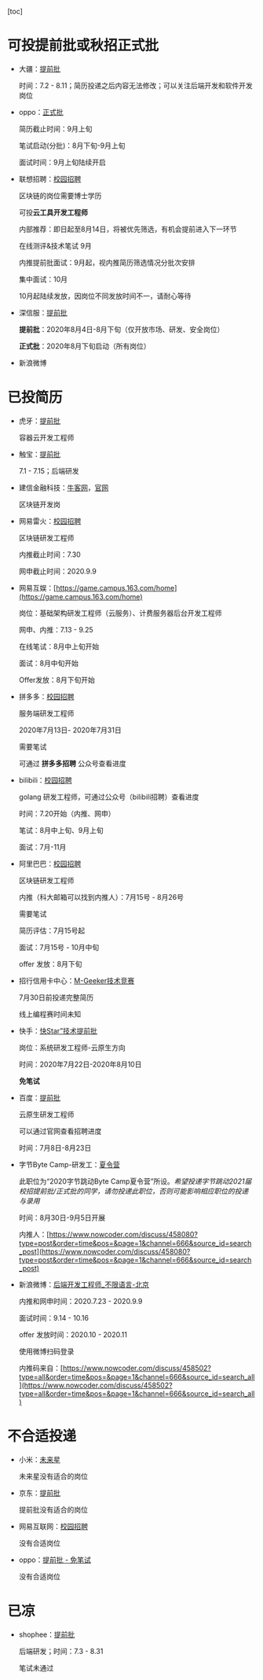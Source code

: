 [toc]

# 可投提前批或秋招正式批

- 大疆：[提前批](https://we.dji.com/zh-CN/campus/recruitment)

  时间：7.2 - 8.11；简历投递之后内容无法修改；可以关注后端开发和软件开发岗位

- oppo：[正式批](https://oppo.zhaopin.com/xc.html)

  简历截止时间：9月上旬

  笔试启动(分批)：8月下旬-9月上旬

  面试时间：9月上旬陆续开启

- 联想招聘：[校园招聘](https://talent.lenovo.com.cn/campus)

  区块链的岗位需要博士学历

  可投**云工具开发工程师**

  内部推荐：即日起至8月14日，将被优先筛选，有机会提前进入下一环节

  在线测评&技术笔试 9月

  内推提前批面试：9月起，视内推简历筛选情况分批次安排

  集中面试：10月

  10月起陆续发放，因岗位不同发放时间不一，请耐心等待

- 深信服：[提前批](http://hr.sangfor.com/index.html)

  **提前批**：2020年8月4日-8月下旬（仅开放市场、研发、安全岗位）

  **正式批**：2020年8月下旬启动（所有岗位）

- 新浪微博

# 已投简历

- 虎牙：[提前批](https://app.mokahr.com/campus_apply/huya/4112#/job/71feaba8-e4be-401d-8fef-38893de6fffb?_k=cq15rm)

  容器云开发工程师

- 触宝：[提前批](https://app.mokahr.com/campus_apply/cootek/343#/jobs?department=[199300]&zhineng=3466&_k=q6ja30)

  7.1 - 7.15；后端研发

- 建信金融科技：[牛客网](https://www.nowcoder.com/careers/ccbft/20807)，[官网](https://www.ccbft.com/recruit.html)

  区块链开发岗
  
- 网易雷火：[校园招聘](https://campus.163.com/app/hy/lh)

  区块链研发工程师

  内推截止时间：7.30

  网申截止时间：2020.9.9

- 网易互娱：[https://game.campus.163.com/home](https://game.campus.163.com/home)

  岗位：基础架构研发工程师（云服务）、计费服务器后台开发工程师

  网申、内推：7.13 - 9.25

  在线笔试：8月中上旬开始

  面试：8月中旬开始

  Offer发放：8月下旬开始

- 拼多多：[校园招聘](https://careers.pinduoduo.com/campus/)

  服务端研发工程师

  2020年7月13日- 2020年7月31日

  需要笔试

  可通过 **拼多多招聘** 公众号查看进度
  
- bilibili：[校园招聘](https://campus.bilibili.com/index.html)

  golang 研发工程师，可通过公众号（bilibili招聘）查看进度

  时间：7.20开始（内推、网申）

  笔试：8月中上旬、9月上旬

  面试：7月-11月
  
- 阿里巴巴：[校园招聘](https://campus.alibaba.com/index.htm)

  区块链研发工程师

  内推（科大邮箱可以找到内推人）：7月15号 - 8月26号

  需要笔试

  简历评估：7月15号起

  面试：7月15号 - 10月中旬

  offer 发放：8月下旬
  
- 招行信用卡中心：[M-Geeker技术竞赛](https://zhaopin.ccc.cmbchina.com/applicant/#/detail/home/342)

  7月30日前投递完整简历

  线上编程赛时间未知
  
- 快手：[快Star”技术提前批](https://campus.kuaishou.cn/#/campus/job-info/1122)

  岗位：系统研发工程师-云原生方向

  时间：2020年7月22日-2020年8月10日

  **免笔试**
  
- 百度：[提前批](https://talent.baidu.com/external/baidu/campus.html#/jobDetail/all/1/170142)

  云原生研发工程师

  可以通过官网查看招聘进度

  时间：7月8日-8月23日
  
- 字节Byte Camp-研发工：[夏令营](https://job.bytedance.com/campus/position/detail/6843606175973017864)

  此职位为“2020字节跳动Byte Camp夏令营”所设。*希望投递字节跳动2021届校招提前批/正式批的同学，请勿投递此职位，否则可能影响相应职位的投递与录用*

  时间：8月30日-9月5日开展

  内推人：[https://www.nowcoder.com/discuss/458080?type=post&order=time&pos=&page=1&channel=666&source_id=search_post](https://www.nowcoder.com/discuss/458080?type=post&order=time&pos=&page=1&channel=666&source_id=search_post)

- 新浪微博：[后端开发工程师_不限语言-北京](https://career.sina.com.cn/portal/portalposition/detail?id=1350)

  内推和网申时间：2020.7.23 - 2020.9.9

  面试时间：9.14 - 10.16

  offer 发放时间：2020.10 - 2020.11

  使用微博扫码登录

  内推码来自：[https://www.nowcoder.com/discuss/458502?type=all&order=time&pos=&page=1&channel=666&source_id=search_all](https://www.nowcoder.com/discuss/458502?type=all&order=time&pos=&page=1&channel=666&source_id=search_all)

# 不合适投递

- 小米：[未来星](https://app.mokahr.com/campus_apply/xiaomi/26250#/?_k=js8df1)

  未来星没有适合的岗位

- 京东：[提前批](http://campus.jd.com/web/job/job_index?t=6&dicCode=04)

  提前批没有适合的岗位

- 网易互联网：[校园招聘](https://campus.163.com/app/net/position)

  没有合适岗位
  
- oppo：[提前批 - 免笔试](https://oppo.zhaopin.com/xc.html)

  没有合适岗位

# 已凉

- shophee：[提前批](https://app.mokahr.com/campus_apply/shopee/2962#/jobs?zhineng=&page=1&_k=abhqth)

  后端研发；时间：7.3 - 8.31

  笔试未通过